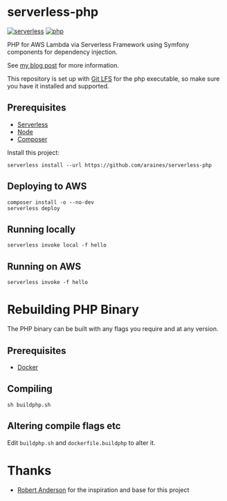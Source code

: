 # serverless-php
[![serverless](http://public.serverless.com/badges/v3.svg)](http://www.serverless.com)
[![php](https://img.shields.io/badge/language-php-blue.svg)](http://php.net)

PHP for AWS Lambda via Serverless Framework using Symfony components for
dependency injection.

See [my blog post](https://medium.com/@araines/serverless-php-630bb3e950f5)
for more information.

This repository is set up with [Git LFS](https://git-lfs.github.com/) for the
php executable, so make sure you have it installed and supported.

## Prerequisites
* [Serverless](https://serverless.com/)
* [Node](https://nodejs.org)
* [Composer](https://getcomposer.org/)

Install this project:
```
serverless install --url https://github.com/araines/serverless-php
```

## Deploying to AWS
```
composer install -o --no-dev
serverless deploy
```

## Running locally
```
serverless invoke local -f hello
```

## Running on AWS
```
serverless invoke -f hello
```

# Rebuilding PHP Binary
The PHP binary can be built with any flags you require and at any version.

## Prerequisites
* [Docker](https://www.docker.com/)

## Compiling
```
sh buildphp.sh
```

## Altering compile flags etc
Edit `buildphp.sh` and `dockerfile.buildphp` to alter it.

# Thanks
* [Robert Anderson](https://github.com/ZeroSharp/serverless-php) for the
inspiration and base for this project
